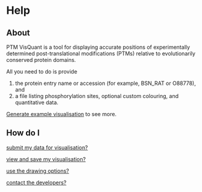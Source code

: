 # Help

## About

PTM VisQuant is a tool for displaying accurate positions of experimentally determined post-translational modifications (PTMs) relative to evolutionarily conserved protein domains.

All you need to do is provide

1. the protein entry name or accession (for example, BSN_RAT or O88778), and
2. a file listing phosphorylation sites, optional custom colouring, and quantitative data.

[Generate example visualisation](#example) to see more.

## How do I

[submit my data for visualisation?](#how-to/submit-data)

[view and save my visualisation?](#how-to/view-save)

[use the drawing options?](#how-to/drawing-options)

[contact the developers?](#contact-us)
